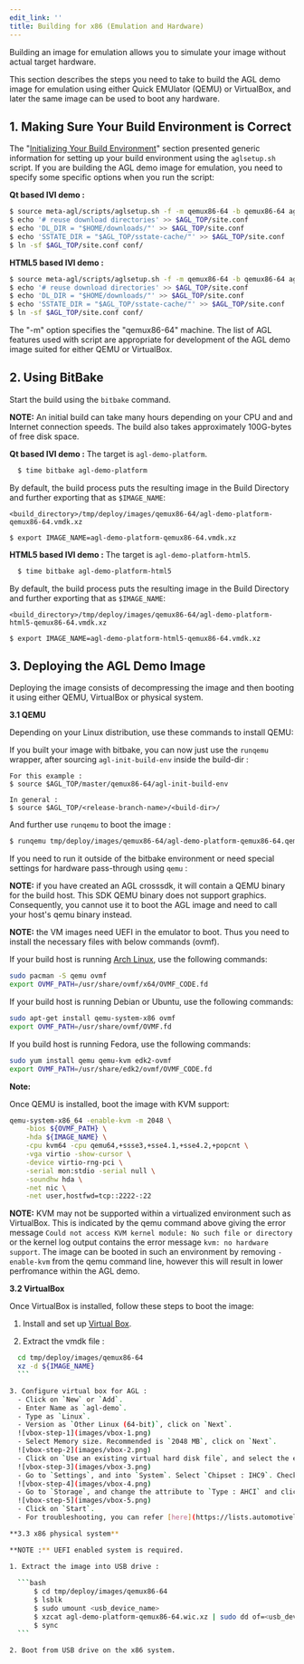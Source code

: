 ```yaml
---
edit_link: ''
title: Building for x86 (Emulation and Hardware)
---
```


Building an image for emulation allows you to simulate your
image without actual target hardware.

This section describes the steps you need to take to build the
AGL demo image for emulation using either Quick EMUlator (QEMU) or
VirtualBox, and later the same image can be used to boot any hardware.

## 1. Making Sure Your Build Environment is Correct

The
"[Initializing Your Build Environment](./3_Initializing_Your_Build_Environment.md)"
section presented generic information for setting up your build environment
using the `aglsetup.sh` script.
If you are building the AGL demo image for emulation, you need to specify some
specific options when you run the script:

**Qt based IVI demo :**

```bash
$ source meta-agl/scripts/aglsetup.sh -f -m qemux86-64 -b qemux86-64 agl-demo agl-devel
$ echo '# reuse download directories' >> $AGL_TOP/site.conf
$ echo 'DL_DIR = "$HOME/downloads/"' >> $AGL_TOP/site.conf
$ echo 'SSTATE_DIR = "$AGL_TOP/sstate-cache/"' >> $AGL_TOP/site.conf
$ ln -sf $AGL_TOP/site.conf conf/
```

**HTML5 based IVI demo :**

```bash
$ source meta-agl/scripts/aglsetup.sh -f -m qemux86-64 -b qemux86-64 agl-demo agl-devel agl-profile-graphical-html5
$ echo '# reuse download directories' >> $AGL_TOP/site.conf
$ echo 'DL_DIR = "$HOME/downloads/"' >> $AGL_TOP/site.conf
$ echo 'SSTATE_DIR = "$AGL_TOP/sstate-cache/"' >> $AGL_TOP/site.conf
$ ln -sf $AGL_TOP/site.conf conf/
```

The "-m" option specifies the "qemux86-64" machine.
The list of AGL features used with script are appropriate for development of
the AGL demo image suited for either QEMU or VirtualBox.

## 2. Using BitBake

Start the build using the `bitbake` command.

**NOTE:** An initial build can take many hours depending on your
CPU and and Internet connection speeds.
The build also takes approximately 100G-bytes of free disk space.

**Qt based IVI demo :**
The target is `agl-demo-platform`.

```bash
  $ time bitbake agl-demo-platform
```

By default, the build process puts the resulting image in the Build Directory and further exporting that as `$IMAGE_NAME`:

```
<build_directory>/tmp/deploy/images/qemux86-64/agl-demo-platform-qemux86-64.vmdk.xz

$ export IMAGE_NAME=agl-demo-platform-qemux86-64.vmdk.xz
```

**HTML5 based IVI demo :**
The target is `agl-demo-platform-html5`.

```bash
  $ time bitbake agl-demo-platform-html5
```
By default, the build process puts the resulting image in the Build Directory and further exporting that as `$IMAGE_NAME`:

```
<build_directory>/tmp/deploy/images/qemux86-64/agl-demo-platform-html5-qemux86-64.vmdk.xz

$ export IMAGE_NAME=agl-demo-platform-html5-qemux86-64.vmdk.xz
```


## 3. Deploying the AGL Demo Image

Deploying the image consists of decompressing the image and then
booting it using either QEMU, VirtualBox or physical system.

**3.1 QEMU**

Depending on your Linux distribution, use these commands to install QEMU:

If you built your image with bitbake, you can now just use the ``runqemu`` wrapper, after sourcing `agl-init-build-env` inside the build-dir :

```
For this example :
$ source $AGL_TOP/master/qemux86-64/agl-init-build-env 

In general :
$ source $AGL_TOP/<release-branch-name>/<build-dir>/
```
And further use `runqemu` to boot the image :
```bash
$ runqemu tmp/deploy/images/qemux86-64/agl-demo-platform-qemux86-64.qemuboot.conf kvm serialstdio slirp publicvnc audio
```

If you need to run it outside of the bitbake environment or need special settings for
hardware pass-through using `qemu` :


**NOTE:** if you have created an AGL crosssdk, it will contain a
QEMU binary for the build host.
This SDK QEMU binary does not support graphics.
Consequently,  you cannot use it to boot the AGL image and
need to call your host's qemu binary instead.

**NOTE:** the VM images need UEFI in the emulator to boot. Thus you need
to install the necessary files with below commands (ovmf).

If your build host is running
[Arch Linux](https://www.archlinux.org/), use the following commands:

```bash
sudo pacman -S qemu ovmf
export OVMF_PATH=/usr/share/ovmf/x64/OVMF_CODE.fd
```

If your build host is running Debian or Ubuntu, use the following commands:

```bash
sudo apt-get install qemu-system-x86 ovmf
export OVMF_PATH=/usr/share/ovmf/OVMF.fd
```

If you build host is running Fedora, use the following commands:

```bash
sudo yum install qemu qemu-kvm edk2-ovmf
export OVMF_PATH=/usr/share/edk2/ovmf/OVMF_CODE.fd
```
**Note:**

Once QEMU is installed, boot the image with KVM support:


```bash
qemu-system-x86_64 -enable-kvm -m 2048 \
    -bios ${OVMF_PATH} \
    -hda ${IMAGE_NAME} \
    -cpu kvm64 -cpu qemu64,+ssse3,+sse4.1,+sse4.2,+popcnt \
    -vga virtio -show-cursor \
    -device virtio-rng-pci \
    -serial mon:stdio -serial null \
    -soundhw hda \
    -net nic \
    -net user,hostfwd=tcp::2222-:22
```

**NOTE:** KVM may not be supported within a virtualized environment such as
VirtualBox. This is indicated by the qemu command above giving the error
message `Could not access KVM kernel module: No such file or directory` or
the kernel log output contains the error message `kvm: no hardware support`.
The image can be booted in such an environment by removing `-enable-kvm` from
the qemu command line, however this will result in lower perfromance within
the AGL demo.

**3.2 VirtualBox**

Once VirtualBox is installed, follow these steps to boot the image:

  1. Install and set up [Virtual Box](https://www.virtualbox.org/wiki/Linux_Downloads).

  2. Extract the vmdk file : 
  ```bash
    cd tmp/deploy/images/qemux86-64
    xz -d ${IMAGE_NAME}
    ```

  3. Configure virtual box for AGL :
    - Click on `New` or `Add`.
    - Enter Name as `agl-demo`.
    - Type as `Linux`.
    - Version as `Other Linux (64-bit)`, click on `Next`.
    ![vbox-step-1](images/vbox-1.png)
    - Select Memory size. Recommended is `2048 MB`, click on `Next`.
    ![vbox-step-2](images/vbox-2.png)
    - Click on `Use an existing virtual hard disk file`, and select the extracted `agl-demo-platform-qemux86-64.vmdk.xz` or `<html5-image?>` file, click on `Create`.
    ![vbox-step-3](images/vbox-3.png)
    - Go to `Settings`, and into `System`. Select `Chipset : IHC9`. Check on `Enable EFI (special OSes only)` and click on `OK`.
    ![vbox-step-4](images/vbox-4.png)
    - Go to `Storage`, and change the attribute to `Type : AHCI` and click on `OK`.
    ![vbox-step-5](images/vbox-5.png)
    - Click on `Start`.
    - For troubleshooting, you can refer [here](https://lists.automotivelinux.org/g/agl-dev-community/message/8474).

**3.3 x86 physical system**
  
  **NOTE :** UEFI enabled system is required.
  
  1. Extract the image into USB drive :
    
    ```bash
        $ cd tmp/deploy/images/qemux86-64
        $ lsblk
        $ sudo umount <usb_device_name>
        $ xzcat agl-demo-platform-qemux86-64.wic.xz | sudo dd of=<usb_device_name> bs=4M
        $ sync
    ```

  2. Boot from USB drive on the x86 system.
